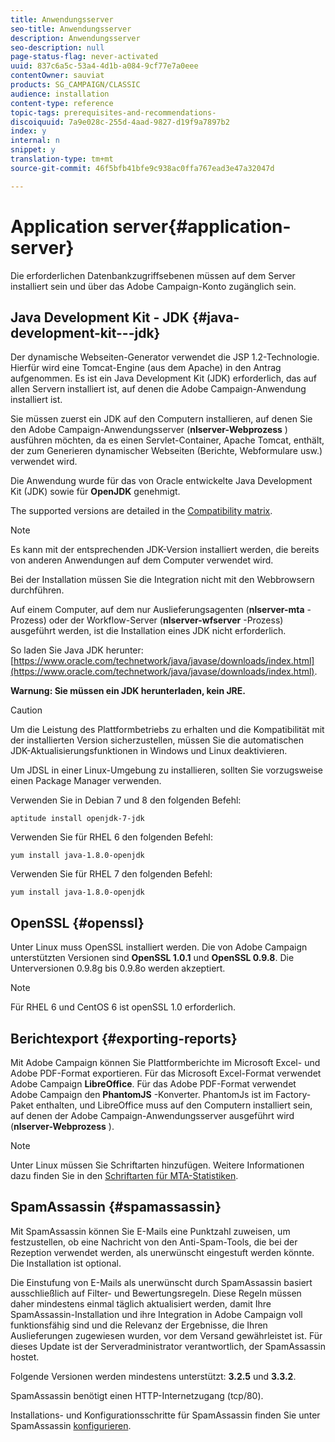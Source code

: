 ```yaml
---
title: Anwendungsserver
seo-title: Anwendungsserver
description: Anwendungsserver
seo-description: null
page-status-flag: never-activated
uuid: 837c6a5c-53a4-4d1b-a084-9cf77e7a0eee
contentOwner: sauviat
products: SG_CAMPAIGN/CLASSIC
audience: installation
content-type: reference
topic-tags: prerequisites-and-recommendations-
discoiquuid: 7a9e028c-255d-4aad-9827-d19f9a7897b2
index: y
internal: n
snippet: y
translation-type: tm+mt
source-git-commit: 46f5bfb41bfe9c938ac0ffa767ead3e47a32047d

---
```



# Application server{#application-server}

Die erforderlichen Datenbankzugriffsebenen müssen auf dem Server installiert sein und über das Adobe Campaign-Konto zugänglich sein.

## Java Development Kit - JDK {#java-development-kit---jdk}

Der dynamische Webseiten-Generator verwendet die JSP 1.2-Technologie. Hierfür wird eine Tomcat-Engine (aus dem Apache) in den Antrag aufgenommen. Es ist ein Java Development Kit (JDK) erforderlich, das auf allen Servern installiert ist, auf denen die Adobe Campaign-Anwendung installiert ist.

Sie müssen zuerst ein JDK auf den Computern installieren, auf denen Sie den Adobe Campaign-Anwendungsserver (**nlserver-Webprozess** ) ausführen möchten, da es einen Servlet-Container, Apache Tomcat, enthält, der zum Generieren dynamischer Webseiten (Berichte, Webformulare usw.) verwendet wird.

Die Anwendung wurde für das von Oracle entwickelte Java Development Kit (JDK) sowie für **OpenJDK** genehmigt.

The supported versions are detailed in the [Compatibility matrix](https://helpx.adobe.com/campaign/kb/compatibility-matrix.html).

>[!NOTE]
>
>Es kann mit der entsprechenden JDK-Version installiert werden, die bereits von anderen Anwendungen auf dem Computer verwendet wird.
>  
>Bei der Installation müssen Sie die Integration nicht mit den Webbrowsern durchführen.
>
>Auf einem Computer, auf dem nur Auslieferungsagenten (**nlserver-mta** -Prozess) oder der Workflow-Server (**nlserver-wfserver** -Prozess) ausgeführt werden, ist die Installation eines JDK nicht erforderlich.

So laden Sie Java JDK herunter: [https://www.oracle.com/technetwork/java/javase/downloads/index.html](https://www.oracle.com/technetwork/java/javase/downloads/index.html).

**Warnung: Sie müssen ein JDK herunterladen, kein JRE.**

>[!CAUTION]
>
>Um die Leistung des Plattformbetriebs zu erhalten und die Kompatibilität mit der installierten Version sicherzustellen, müssen Sie die automatischen JDK-Aktualisierungsfunktionen in Windows und Linux deaktivieren.

Um JDSL in einer Linux-Umgebung zu installieren, sollten Sie vorzugsweise einen Package Manager verwenden.

Verwenden Sie in Debian 7 und 8 den folgenden Befehl:

```
aptitude install openjdk-7-jdk
```

Verwenden Sie für RHEL 6 den folgenden Befehl:

```
yum install java-1.8.0-openjdk
```

Verwenden Sie für RHEL 7 den folgenden Befehl:

```
yum install java-1.8.0-openjdk
```

## OpenSSL {#openssl}

Unter Linux muss OpenSSL installiert werden. Die von Adobe Campaign unterstützten Versionen sind **OpenSSL 1.0.1** und **OpenSSL 0.9.8**. Die Unterversionen 0.9.8g bis 0.9.8o werden akzeptiert.

>[!NOTE]
>
>Für RHEL 6 und CentOS 6 ist openSSL 1.0 erforderlich.

## Berichtexport {#exporting-reports}

Mit Adobe Campaign können Sie Plattformberichte im Microsoft Excel- und Adobe PDF-Format exportieren. Für das Microsoft Excel-Format verwendet Adobe Campaign **LibreOffice**. Für das Adobe PDF-Format verwendet Adobe Campaign den **PhantomJS** -Konverter. PhantomJs ist im Factory-Paket enthalten, und LibreOffice muss auf den Computern installiert sein, auf denen der Adobe Campaign-Anwendungsserver ausgeführt wird (**nlserver-Webprozess** ).

>[!NOTE]
>
>Unter Linux müssen Sie Schriftarten hinzufügen. Weitere Informationen dazu finden Sie in den [Schriftarten für MTA-Statistiken](../../installation/using/prerequisites-of-campaign-installation-in-linux.md#fonts-for-mta-statistics).

## SpamAssassin {#spamassassin}

Mit SpamAssassin können Sie E-Mails eine Punktzahl zuweisen, um festzustellen, ob eine Nachricht von den Anti-Spam-Tools, die bei der Rezeption verwendet werden, als unerwünscht eingestuft werden könnte. Die Installation ist optional.

Die Einstufung von E-Mails als unerwünscht durch SpamAssassin basiert ausschließlich auf Filter- und Bewertungsregeln. Diese Regeln müssen daher mindestens einmal täglich aktualisiert werden, damit Ihre SpamAssassin-Installation und ihre Integration in Adobe Campaign voll funktionsfähig sind und die Relevanz der Ergebnisse, die Ihren Auslieferungen zugewiesen wurden, vor dem Versand gewährleistet ist. Für dieses Update ist der Serveradministrator verantwortlich, der SpamAssassin hostet.

Folgende Versionen werden mindestens unterstützt: **3.2.5** und **3.3.2**.

SpamAssassin benötigt einen HTTP-Internetzugang (tcp/80).

Installations- und Konfigurationsschritte für SpamAssassin finden Sie unter SpamAssassin [konfigurieren](../../installation/using/configuring-spamassassin.md).

